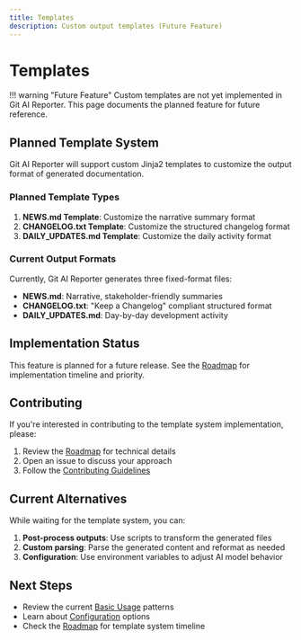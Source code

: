 ```yaml
---
title: Templates
description: Custom output templates (Future Feature)
---
```


# Templates

!!! warning "Future Feature"
    Custom templates are not yet implemented in Git AI Reporter. This page documents the planned feature for future reference.

## Planned Template System

Git AI Reporter will support custom Jinja2 templates to customize the output format of generated documentation.

### Planned Template Types

1. **NEWS.md Template**: Customize the narrative summary format
2. **CHANGELOG.txt Template**: Customize the structured changelog format  
3. **DAILY_UPDATES.md Template**: Customize the daily activity format

### Current Output Formats

Currently, Git AI Reporter generates three fixed-format files:

- **NEWS.md**: Narrative, stakeholder-friendly summaries
- **CHANGELOG.txt**: "Keep a Changelog" compliant structured format
- **DAILY_UPDATES.md**: Day-by-day development activity

## Implementation Status

This feature is planned for a future release. See the [Roadmap](../roadmap.md) for implementation timeline and priority.

## Contributing

If you're interested in contributing to the template system implementation, please:

1. Review the [Roadmap](../roadmap.md) for technical details
2. Open an issue to discuss your approach
3. Follow the [Contributing Guidelines](../development/contributing.md)

## Current Alternatives

While waiting for the template system, you can:

1. **Post-process outputs**: Use scripts to transform the generated files
2. **Custom parsing**: Parse the generated content and reformat as needed
3. **Configuration**: Use environment variables to adjust AI model behavior

## Next Steps

- Review the current [Basic Usage](basic-usage.md) patterns
- Learn about [Configuration](configuration.md) options
- Check the [Roadmap](../roadmap.md) for template system timeline